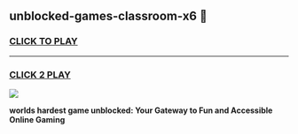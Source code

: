 
## unblocked-games-classroom-x6 👋
<h3>
<a href="https://premium.freeplayer.one?title=unblocked-games-classroom-x6&ref=14F">CLICK TO PLAY</a></h3>
<hr>

<h3>
<a href="https://premium.freeplayer.one?title=unblocked-games-classroom-x6&ref=14F">CLICK 2 PLAY</a>
  
</h3>

<a href="https://premium.freeplayer.one?title=unblocked-games-classroom-x6&ref=12F/"><img src="https://clearcache.store/games.png"></a>


**worlds hardest game unblocked: Your Gateway to Fun and Accessible Online Gaming**
